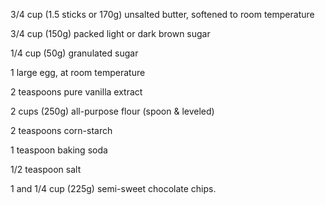 3/4 cup (1.5 sticks or 170g) unsalted butter, softened to room temperature

3/4 cup (150g) packed light or dark brown sugar

1/4 cup (50g) granulated sugar

1 large egg, at room temperature

2 teaspoons pure vanilla extract

2 cups (250g) all-purpose flour (spoon & leveled)

2 teaspoons corn-starch

1 teaspoon baking soda

1/2 teaspoon salt

1 and 1/4 cup (225g) semi-sweet chocolate chips.